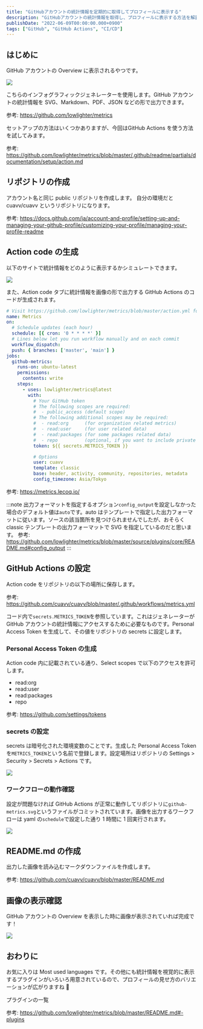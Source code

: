 ```yaml
---
title: "GitHubアカウントの統計情報を定期的に取得してプロフィールに表示する"
description: "GitHubアカウントの統計情報を取得し、プロフィールに表示する方法を解説しました。GitHub Actionsを用いた設定手順やトークンの生成方法も記載しました。"
publishDate: "2022-06-09T00:00:00.000+0900"
tags: ["GitHub", "GitHub Actions", "CI/CD"]
---
```


## はじめに

GitHub アカウントの Overview に表示されるやつです。

![](../../assets/images/post/cb71a47c76c2-20220609.png)

こちらのインフォグラフィックジェネレーターを使用します。GitHub アカウントの統計情報を SVG、Markdown、PDF、JSON などの形で出力できます。

参考: https://github.com/lowlighter/metrics

セットアップの方法はいくつかありますが、今回はGitHub Actions を使う方法を試してみます。

参考: https://github.com/lowlighter/metrics/blob/master/.github/readme/partials/documentation/setup/action.md

## リポジトリの作成

アカウント名と同じ public リポジトリを作成します。
自分の環境だと cuavv/cuavv というリポジトリになります。

参考: https://docs.github.com/ja/account-and-profile/setting-up-and-managing-your-github-profile/customizing-your-profile/managing-your-profile-readme

## Action code の生成

以下のサイトで統計情報をどのように表示するかシミュレートできます。

![](../../assets/images/post/3d2ffb3e3237-20220610.png)

また、Action code タブに統計情報を画像の形で出力する GitHub Actions のコードが生成されます。

```yaml
# Visit https://github.com/lowlighter/metrics/blob/master/action.yml for full reference
name: Metrics
on:
  # Schedule updates (each hour)
  schedule: [{ cron: '0 * * * *' }]
  # Lines below let you run workflow manually and on each commit
  workflow_dispatch:
  push: { branches: ['master', 'main'] }
jobs:
  github-metrics:
    runs-on: ubuntu-latest
    permissions:
      contents: write
    steps:
      - uses: lowlighter/metrics@latest
        with:
          # Your GitHub token
          # The following scopes are required:
          #  - public_access (default scope)
          # The following additional scopes may be required:
          #  - read:org      (for organization related metrics)
          #  - read:user     (for user related data)
          #  - read:packages (for some packages related data)
          #  - repo          (optional, if you want to include private repositories)
          token: ${{ secrets.METRICS_TOKEN }}

          # Options
          user: cuavv
          template: classic
          base: header, activity, community, repositories, metadata
          config_timezone: Asia/Tokyo
```

参考: https://metrics.lecoq.io/

:::note
出力フォーマットを指定するオプション`config_output`を設定しなかった場合のデフォルト値は`auto`です。auto はテンプレートで指定した出力フォーマットに従います。ソースの該当箇所を見つけられませんでしたが、おそらく classic テンプレートの出力フォーマットで SVG を指定しているのだと思います。
参考: https://github.com/lowlighter/metrics/blob/master/source/plugins/core/README.md#config_output
:::

## GitHub Actions の設定

Action code をリポジトリの以下の場所に保存します。

参考: https://github.com/cuavv/cuavv/blob/master/.github/workflows/metrics.yml

コード内で`secrets.METRICS_TOKEN`を参照しています。これはジェネレーターが GitHub アカウントの統計情報にアクセスするために必要なものです。Personal Access Token を生成して、その値をリポジトリの secrets に設定します。

### Personal Access Token の生成

Action code 内に記載されている通り、Select scopes で以下のアクセスを許可します。

- read:org
- read:user
- read:packages
- repo

参考: https://github.com/settings/tokens

### secrets の設定

secrets は暗号化された環境変数のことです。生成した Personal Access Token を`METRICS_TOKEN`という名前で登録します。設定場所はリポジトリの Settings > Security > Secrets > Actions です。

![](../../assets/images/post/f8c7dc7a4868-20220609.png)

### ワークフローの動作確認

設定が問題なければ GitHub Actions が正常に動作してリポジトリに`github-metrics.svg`というファイルがコミットされています。画像を出力するワークフローは yaml の`schedule`で設定した通り 1 時間に 1 回実行されます。

![](../../assets/images/post/e851a111f463-20220609.png)

## README.md の作成

出力した画像を読み込むマークダウンファイルを作成します。

参考: https://github.com/cuavv/cuavv/blob/master/README.md

## 画像の表示確認

GitHub アカウントの Overview を表示した時に画像が表示されていれば完成です！

![](../../assets/images/post/1828694702b9-20220609.png)

## おわりに

お気に入りは Most used languages です。その他にも統計情報を視覚的に表示するプラグインがいろいろ用意されているので、プロフィールの見せ方のバリエーションが広がりますね 🧐

プラグインの一覧

参考: https://github.com/lowlighter/metrics/blob/master/README.md#-plugins
